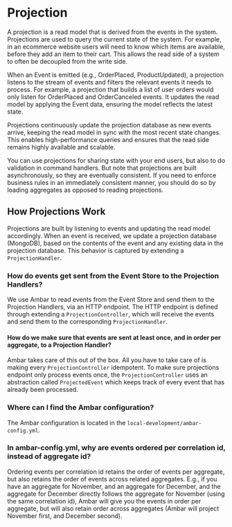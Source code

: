 # Projection

A projection is a read model that is derived from the events in the system. Projections are used to query the current
state of the system. For example, in an ecommerce website users will need to know which items are available,
before they add an item to their cart. This allows the read side of a system to often be decoupled
from the write side.

When an Event is emitted (e.g., OrderPlaced, ProductUpdated), a projection listens to the stream of events and filters
the relevant events it needs to process. For example, a projection that builds a list of user orders would only listen
for OrderPlaced and OrderCanceled events. It updates the read model by applying the Event data, ensuring the model
reflects the latest state. 

Projections continuously update the projection database as new events arrive, keeping the read model in sync with the
most recent state changes. This enables high-performance queries and ensures that the read side remains highly available
and scalable.

You can use projections for sharing state with your end users, but also to do validation in command handlers. But 
note that projections are built asynchronously, so they are eventually consistent. If you need to enforce business 
rules in an immediately consistent manner, you should do so by loading aggregates as opposed to reading projections.

## How Projections Work

Projections are built by listening to events and updating the read model accordingly. When an event is received,
we update a projection database (MongoDB), based on the contents of the event and any existing data in the 
projection database. This behavior is captured by extending a `ProjectionHandler`.

### How do events get sent from the Event Store to the Projection Handlers?

We use Ambar to read events from the Event Store and send them to the Projection Handlers, via an HTTP endpoint. 
The HTTP endpoint is defined through extending a `ProjectionController`, which will receive the events and send 
them to the corresponding `ProjectionHandler`.

#### How do we make sure that events are sent at least once, and in order per aggregate, to a Projection Handler?

Ambar takes care of this out of the box. All you have to take care of is making every `ProjectionController` idempotent.
To make sure projections endpoint only process events once, the `ProjectionController` uses an abstraction called
`ProjectedEvent` which keeps track of every event that has already been processed.

### Where can I find the Ambar configuration?

The Ambar configuration is located in the `local-development/ambar-config.yml`.

### In ambar-config.yml, why are events ordered per correlation id, instead of aggregate id?

Ordering events per correlation id retains the order of events per aggregate, but also retains the order of events
across related aggregates. E.g., if you have an aggregate for November, and an aggregate for December, and the aggregate
for December directly follows the aggregate for November (using the same correlation id), Ambar will give you the events
in order per aggregate, but will also retain order across aggregates (Ambar will project November first, and December 
second).